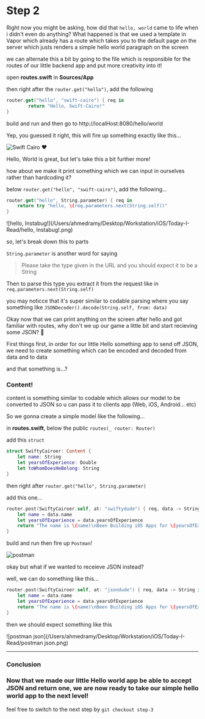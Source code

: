 # Step 2

Right now you might be asking, how did that `hello, world` came to life when i didn't even do anything? 
What happened is that we used a template in Vapor which already has a route which takes you to the default page on the server which justs renders a simple hello world paragraph on the screen

we can alternate this a bit by going to the file which is responsible for the routes of our little backend app and put more creativity into it!



open **routes.swift** in **Sources/App**



then right after the `router.get("hello")`, add the following

```Swift
router.get("hello", "swift-cairo") { req in
		return "Hello, Swift-Cairo!"
}
```



build and run and then go to http://localHost:8080/hello/world

Yep, you guessed it right, this will fire up something exactly like this...

![Swift Cairo ❤](/Users/ahmedramy/Desktop/Workstation/iOS/Today-I-Read/swift-cairo.png)



Hello, World is great, but let's take this a bit further more! 

how about we make it print something which we can input in ourselves rather than hardcoding it?

below `router.get("hello", "swift-cairo")`, add the following...



```Swift
router.get("hello", String.parameter) { req in 
    return try "hello, \(req.parameters.next(String.self))"
}
```



![hello, Instabug!](/Users/ahmedramy/Desktop/Workstation/iOS/Today-I-Read/hello, Instabug!.png)



so, let's break down this to parts



`String.parameter` is another word for saying 

> Please take the type given in the URL and you should expect it to be a String



Then to parse this type you extract it from the request like in `req.parameters.next(String.self)`

you may noticce that it's super similar to codable parsing where you say something like `JSONDecoder().decode(String.self, from: data)`



Okay now that we can print anything on the screen after hello and got familiar with routes, why don't we up our game a little bit and start recieving some JSON? 💪



First things first, in order for our little Hello something app to send off JSON, we need to create something which can be encoded and decoded from data and to data



and that something is…?

### Content!

content is something similar to codable which allows our model to be converted to JSON so u can pass it to clients app (Web, iOS, Android… etc)



So we gonna create a simple model like the following...

in **routes.swift**, below the public `routes(_ router: Router)` 



add this `struct` 

```swift
struct SwiftyCairoer: Content {
    let name: String
    let yearsOfExperience: Double
    let toWhomDoesHeBelong: String
}
```



then right after `router.get("hello", String.parameter)`

add this one...

```swift
router.post(SwiftyCairoer.self, at: "swiftydude") { req, data -> String in
    let name = data.name
    let yearsOfExperience = data.yearsOfExperience
    return "The name is \(name)\nBeen Building iOS Apps for \(yearsOfExperience)"
}
```



build and run then fire up `Postman`!

![postman](/Users/ahmedramy/Desktop/Workstation/iOS/Today-I-Read/postman.png)

okay but what if we wanted to receieve JSON instead?

well, we can do something like this...

```swift
router.post(SwiftyCairoer.self, at: "jsondude") { req, data -> String in
    let name = data.name
    let yearsOfExperience = data.yearsOfExperience
    return "The name is \(name)\nBeen Building iOS Apps for \(yearsOfExperience)"
}
```

then we should expect something like this 

![postman json](/Users/ahmedramy/Desktop/Workstation/iOS/Today-I-Read/postman json.png)





------



### Conclusion 

### Now that we made our little Hello world app be able to accept JSON and return one, we are now ready to take our simple hello world app to the next level!

feel free to switch to the next step by `git checkout step-3`